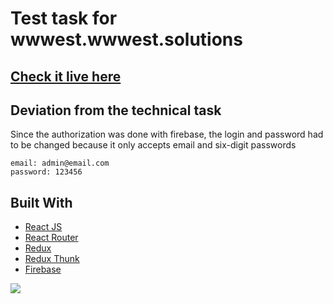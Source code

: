 # Test task for wwwest.wwwest.solutions

## [Check it live here](https://react-test-task-60bb0.firebaseapp.com/)

## Deviation from the technical task

Since the authorization was done with firebase, the login and password had to be changed because it only accepts email and six-digit passwords

```
email: admin@email.com
password: 123456
```

## Built With

- [React JS](https://reactjs.org/)
- [React Router](https://github.com/ReactTraining/react-router)
- [Redux](https://redux.js.org/)
- [Redux Thunk](https://github.com/reduxjs/redux-thunk)
- [Firebase](https://firebase.google.com/)

<img src="https://i.imgur.com/f6AQsuQ.jpg">
